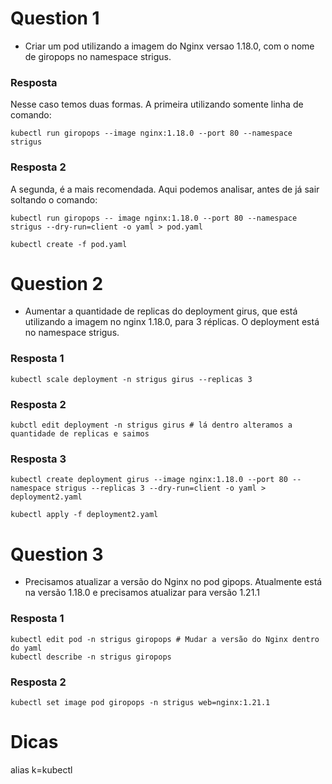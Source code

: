 # Question 1

- Criar um pod utilizando a imagem do Nginx versao 1.18.0, com o nome de giropops no namespace strigus.

### Resposta 
Nesse caso temos duas formas. A primeira utilizando somente linha de comando:
```
kubectl run giropops --image nginx:1.18.0 --port 80 --namespace strigus
```

### Resposta 2
A segunda, é a mais recomendada. Aqui podemos analisar, antes de já sair soltando o comando:
```
kubectl run giropops -- image nginx:1.18.0 --port 80 --namespace strigus --dry-run=client -o yaml > pod.yaml

kubectl create -f pod.yaml
```


# Question 2

- Aumentar a quantidade de replicas do deployment girus, que está utilizando a imagem no nginx 1.18.0, para 3 réplicas. O deployment está no namespace strigus.

### Resposta 1
```
kubectl scale deployment -n strigus girus --replicas 3
```

### Resposta 2
```
kubctl edit deployment -n strigus girus # lá dentro alteramos a quantidade de replicas e saimos
```

### Resposta 3
```
kubectl create deployment girus --image nginx:1.18.0 --port 80 --namespace strigus --replicas 3 --dry-run=client -o yaml > deployment2.yaml

kubectl apply -f deployment2.yaml
```


# Question 3

- Precisamos atualizar a versão do Nginx no pod gipops. Atualmente está na versão 1.18.0 e precisamos atualizar para versão 1.21.1

### Resposta 1
```
kubectl edit pod -n strigus giropops # Mudar a versão do Nginx dentro do yaml
kubectl describe -n strigus giropops 
```
### Resposta 2
```
kubectl set image pod giropops -n strigus web=nginx:1.21.1
```

# Dicas
alias k=kubectl